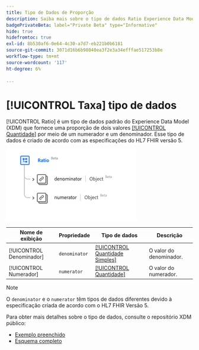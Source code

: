 ```yaml
---
title: Tipo de Dados de Proporção
description: Saiba mais sobre o tipo de dados Ratio Experience Data Model (XDM).
badgePrivateBeta: label="Private Beta" type="Informative"
hide: true
hidefromtoc: true
exl-id: 8b530af6-0e64-4c30-a7d7-eb221b0b6181
source-git-commit: 3071d16b6b98040ea3f2e3a34efffae517253b8e
workflow-type: tm+mt
source-wordcount: '117'
ht-degree: 6%

---
```


# [!UICONTROL Taxa] tipo de dados

[!UICONTROL Ratio] é um tipo de dados padrão do Experience Data Model (XDM) que fornece uma proporção de dois valores [[!UICONTROL Quantidade]](../data-types/quantity.md) por meio de um numerador e um denominador. Esse tipo de dados é criado de acordo com as especificações do HL7 FHIR versão 5.

![Estrutura de tipo de dados de taxa](../../../images/healthcare/data-types/ratio.png)

| Nome de exibição | Propriedade | Tipo de dados | Descrição |
| --- | --- | --- | --- |
| [!UICONTROL Denominador] | `denominator` | [[!UICONTROL Quantidade Simples]](../data-types/simple-quantity.md) | O valor do denominador. |
| [!UICONTROL Numerador] | `numerator` | [[!UICONTROL Quantidade]](../data-types/quantity.md) | O valor do numerador. |

>[!NOTE]
>
> O `denominator` e o `numerator` têm tipos de dados diferentes devido à especificação criada de acordo com o HL7 FHIR Versão 5.

Para obter mais detalhes sobre o tipo de dados, consulte o repositório XDM público:

* [Exemplo preenchido](https://github.com/adobe/xdm/blob/master/extensions/industry/healthcare/fhir/datatypes/ratio.example.1.json)
* [Esquema completo](https://github.com/adobe/xdm/blob/master/extensions/industry/healthcare/fhir/datatypes/ratio.schema.json)
